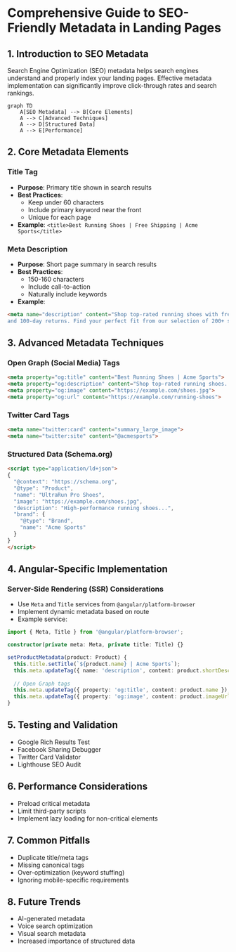 # Comprehensive Guide to SEO-Friendly Metadata in Landing Pages

## 1. Introduction to SEO Metadata
Search Engine Optimization (SEO) metadata helps search engines understand and properly index your landing pages. Effective metadata implementation can significantly improve click-through rates and search rankings.

```mermaid
graph TD
    A[SEO Metadata] --> B[Core Elements]
    A --> C[Advanced Techniques]
    A --> D[Structured Data]
    A --> E[Performance]
```

## 2. Core Metadata Elements

### Title Tag
- **Purpose**: Primary title shown in search results
- **Best Practices**:
  - Keep under 60 characters
  - Include primary keyword near the front
  - Unique for each page
- **Example**: `<title>Best Running Shoes | Free Shipping | Acme Sports</title>`

### Meta Description
- **Purpose**: Short page summary in search results
- **Best Practices**:
  - 150-160 characters
  - Include call-to-action
  - Naturally include keywords
- **Example**: 
```html
<meta name="description" content="Shop top-rated running shoes with free shipping 
and 100-day returns. Find your perfect fit from our selection of 200+ styles.">
```

## 3. Advanced Metadata Techniques

### Open Graph (Social Media) Tags
```html
<meta property="og:title" content="Best Running Shoes | Acme Sports">
<meta property="og:description" content="Shop top-rated running shoes...">
<meta property="og:image" content="https://example.com/shoes.jpg">
<meta property="og:url" content="https://example.com/running-shoes">
```

### Twitter Card Tags
```html
<meta name="twitter:card" content="summary_large_image">
<meta name="twitter:site" content="@acmesports">
```

### Structured Data (Schema.org)
```html
<script type="application/ld+json">
{
  "@context": "https://schema.org",
  "@type": "Product",
  "name": "UltraRun Pro Shoes",
  "image": "https://example.com/shoes.jpg",
  "description": "High-performance running shoes...",
  "brand": {
    "@type": "Brand",
    "name": "Acme Sports"
  }
}
</script>
```

## 4. Angular-Specific Implementation

### Server-Side Rendering (SSR) Considerations
- Use `Meta` and `Title` services from `@angular/platform-browser`
- Implement dynamic metadata based on route
- Example service:
```typescript
import { Meta, Title } from '@angular/platform-browser';

constructor(private meta: Meta, private title: Title) {}

setProductMetadata(product: Product) {
  this.title.setTitle(`${product.name} | Acme Sports`);
  this.meta.updateTag({ name: 'description', content: product.shortDescription });
  
  // Open Graph tags
  this.meta.updateTag({ property: 'og:title', content: product.name });
  this.meta.updateTag({ property: 'og:image', content: product.imageUrl });
}
```

## 5. Testing and Validation
- Google Rich Results Test
- Facebook Sharing Debugger
- Twitter Card Validator
- Lighthouse SEO Audit

## 6. Performance Considerations
- Preload critical metadata
- Limit third-party scripts
- Implement lazy loading for non-critical elements

## 7. Common Pitfalls
- Duplicate title/meta tags
- Missing canonical tags
- Over-optimization (keyword stuffing)
- Ignoring mobile-specific requirements

## 8. Future Trends
- AI-generated metadata
- Voice search optimization
- Visual search metadata
- Increased importance of structured data

<!--
prevous 


create a s structures review report covering:
- Key metadata elements 
- open graph and twiter card tags
- stuctured data/schema.org markup canonical tags
- mobile optimizations considerations performance impacts


-->
